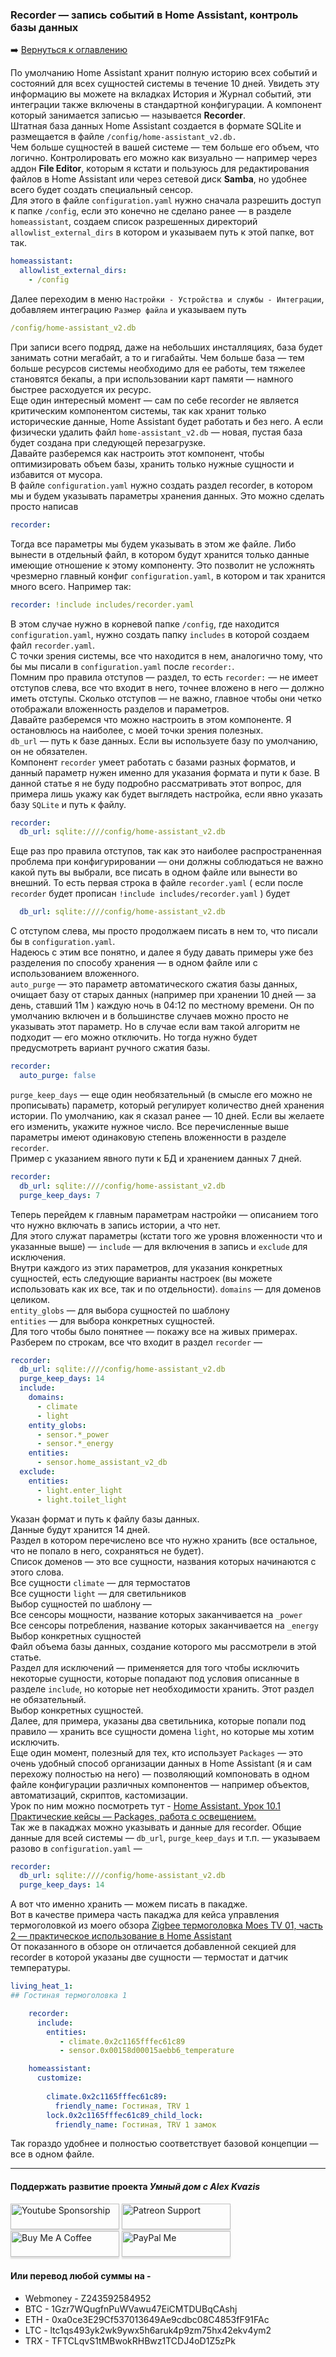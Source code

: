 ### Recorder — запись событий в Home Assistant, контроль базы данных

:arrow_right: [Вернуться к оглавлению](https://www.blogger.com/u/1/blog/post/edit/3434667207969922696/247938389614243080?hl=ru#)

По умолчанию Home Assistant хранит полную историю всех событий и состояний для всех сущностей системы в течение 10 дней. Увидеть эту информацию вы можете на вкладках История и Журнал событий, эти интеграции также включены в стандартной конфигурации. А компонент который занимается записью — называется **Recorder**.    
Штатная база данных Home Assistant создается в формате SQLite и размещается в файле `/config/home-assistant_v2.db.`    
Чем больше сущностей в вашей системе — тем больше его объем, что логично. Контролировать его можно как визуально — например через аддон **File Editor**, которым я кстати и пользуюсь для редактирования файлов в Home Assistant или через сетевой диск **Samba**, но удобнее всего будет создать специальный сенсор.    
Для этого в файле `configuration.yaml` нужно сначала разрешить доступ к папке `/config`, если это конечно не сделано ранее — в разделе `homeassistant`, создаем список разрешенных директорий `allowlist_external_dirs` в котором и указываем путь к этой папке, вот так.

```yaml
homeassistant:
  allowlist_external_dirs:
    - /config
```
Далее переходим в меню `Настройки - Устройства и службы - Интеграции`, добавляем интеграцию `Размер файла` и указываем путь 

```yaml
/config/home-assistant_v2.db
```
При записи всего подряд, даже на небольших инсталляциях, база будет занимать сотни мегабайт, а то и гигабайты. Чем больше база — тем больше ресурсов системы необходимо для ее работы, тем тяжелее становятся бекапы, а при использовании карт памяти — намного быстрее расходуется их ресурс.    
Еще один интересный момент — сам по себе recorder не является критическим компонентом системы, так как хранит только исторические данные, Home Assistant будет работать и без него. А если физически удалить файл `home-assistant_v2.db` — новая, пустая база будет создана при следующей перезагрузке.    
Давайте разберемся как настроить этот компонент, чтобы оптимизировать объем базы, хранить только нужные сущности и избавится от мусора.    
В файле `configuration.yaml` нужно создать раздел recorder, в котором мы и будем указывать параметры хранения данных. Это можно сделать просто написав  
```yaml
recorder:
```
Тогда все параметры мы будем указывать в этом же файле. Либо вынести в отдельный файл, в котором будут хранится только данные имеющие отношение к этому компоненту. Это позволит не усложнять чрезмерно главный конфиг `configuration.yaml`, в котором и так хранится много всего. Например так:
```yaml
recorder: !include includes/recorder.yaml
```
В этом случае нужно в корневой папке `/config`, где находится `configuration.yaml`, нужно создать папку `includes` в которой создаем файл `recorder.yaml`.    
С точки зрения системы, все что находится в нем, аналогично тому, что бы мы писали в `configuration.yaml` после `recorder:`.    
Помним про правила отступов — раздел, то есть `recorder:` — не имеет отступов слева, все что входит в него, точнее вложено в него — должно иметь отступы. Сколько отступов — не важно, главное чтобы они четко отображали вложенность разделов и параметров.    
Давайте разберемся что можно настроить в этом компоненте. Я остановлюсь на наиболее, с моей точки зрения полезных.   
`db_url` — путь к базе данных. Если вы используете базу по умолчанию, он не обязателен.    
Компонент `recorder` умеет работать с базами разных форматов, и данный параметр нужен именно для указания формата и пути к базе. В данной статье я не буду подробно рассматривать этот вопрос, для примера лишь укажу как будет выглядеть настройка, если явно указать базу `SQLite` и путь к файлу.
```yaml
recorder:
  db_url: sqlite:////config/home-assistant_v2.db
```
Еще раз про правила отступов, так как это наиболее распространенная проблема при конфигурировании — они должны соблюдаться не важно какой путь вы выбрали, все писать в одном файле или вынести во внешний. То есть первая строка в файле `recorder.yaml` ( если после `recorder` будет прописан `!include includes/recorder.yaml` ) будет

```yaml
  db_url: sqlite:////config/home-assistant_v2.db
```
С отступом слева, мы просто продолжаем писать в нем то, что писали бы в `configuration.yaml`.    
Надеюсь с этим все понятно, и далее я буду давать примеры уже без разделения по способу хранения — в одном файле или с использованием вложенного.    
`auto_purge` — это параметр автоматического сжатия базы данных, очищает базу от старых данных (например при хранении 10 дней — за день, ставший 11м ) каждую ночь в 04:12 по местному времени. Он по умолчанию включен и в большинстве случаев можно просто не указывать этот параметр. Но в случае если вам такой алгоритм не подходит — его можно отключить. Но тогда нужно будет предусмотреть вариант ручного сжатия базы.    
```yaml
recorder:
  auto_purge: false
```
`purge_keep_days` — еще один необязательный (в смысле его можно не прописывать) параметр, который регулирует количество дней хранения истории. По умолчанию, как я сказал ранее — 10 дней. Если вы желаете его изменить, укажите нужное число. Все перечисленные выше параметры имеют одинаковую степень вложенности в разделе `recorder`.    
Пример с указанием явного пути к БД и хранением данных 7 дней.    

```yaml
recorder:
  db_url: sqlite:////config/home-assistant_v2.db
  purge_keep_days: 7
```
Теперь перейдем к главным параметрам настройки — описанием того что нужно включать в запись истории, а что нет.    
Для этого служат параметры (кстати того же уровня вложенности что и указанные выше) — `include` — для включения в запись и `exclude` для исключения.    
Внутри каждого из этих параметров, для указания конкретных сущностей, есть следующие варианты настроек (вы можете использовать как их все, так и по отдельности).
`domains` — для доменов целиком.    
`entity_globs` — для выбора сущностей по шаблону    
`entities`  — для выбора конкретных сущностей.    
Для того чтобы было понятнее — покажу все на живых примерах.    
Разберем по строкам, все что входит в раздел `recorder` —
```yaml
recorder:
  db_url: sqlite:////config/home-assistant_v2.db
  purge_keep_days: 14
  include:
    domains:
      - climate
      - light
    entity_globs:
      - sensor.*_power
      - sensor.*_energy
    entities:
      - sensor.home_assistant_v2_db
  exclude:
    entities:
      - light.enter_light
      - light.toilet_light
```
Указан формат и путь к файлу базы данных.    
Данные будут хранится 14 дней.    
Раздел в котором перечислено все что нужно хранить (все остальное, что не попало в него, сохраняться не будет).    
Список доменов — это все сущности, названия которых начинаются с этого слова.    
Все сущности `climate` — для термостатов    
Все сущности `light` — для светильников    
Выбор сущностей по шаблону —    
Все сенсоры мощности, название которых заканчивается на `_power`    
Все сенсоры потребления, название которых заканчивается на `_energy`    
Выбор конкретных сущностей    
Файл объема базы данных, создание которого мы рассмотрели в этой статье.    
Раздел для исключений — применяется для того чтобы исключить некоторые сущности, которые попадают под условия описанные в разделе `include`, но которые нет необходимости хранить. Этот раздел не обязательный.    
Выбор конкретных сущностей.    
Далее, для примера, указаны два светильника, которые попали под правило — хранить все сущности домена `light`, но которые мы хотим исключить.    
Еще один момент, полезный для тех, кто использует `Packages` — это очень удобный способ организации данных в Home Assistant (я и сам перехожу полностью на него) — позволяющий компоновать в одном файле конфигурации различных компонентов — например объектов, автоматизаций, скриптов, кастомизации.    
Урок по ним можно посмотреть тут - [Home Assistant. Урок 10.1 Практические кейсы — Packages, работа с освещением.](https://youtu.be/5gsSx3DVY_k)    
Так же в пакаджах можно указывать и данные для recorder. Общие данные для всей системы — `db_url`, `purge_keep_days` и т.п. — указываем разово в `configuration.yaml` —
```yaml
recorder:
  db_url: sqlite:////config/home-assistant_v2.db
  purge_keep_days: 14
```
А вот что именно хранить — можем писать в пакадже.    
Вот в качестве примера часть пакаджа для кейса управления термоголовкой из моего обзора [Zigbee термоголовка Moes TV 01, часть 2 — практическое использование в Home Assistant](https://youtu.be/Y0bkyzhKHh8)    
От показанного в обзоре он отличается добавленной секцией для recorder в которой указаны две сущности — термостат и датчик температуры.
```yaml
living_heat_1:
## Гостиная термоголовка 1

    recorder:
      include:
        entities:
           - climate.0x2c1165fffec61c89
           - sensor.0x00158d00015aebb6_temperature

    homeassistant:
      customize:
        
        climate.0x2c1165fffec61c89:
          friendly_name: Гостиная, TRV 1
        lock.0x2c1165fffec61c89_child_lock:
          friendly_name: Гостиная, TRV 1 замок
```
Так гораздо удобнее и полностью соответствует базовой концепции — все в одном файле.

____
#### Поддержать развитие проекта *Умный дом с Alex Kvazis*    
<a href="https://www.youtube.com/channel/UCcq9onYHbs6go3kDpfBoqhg/join" target="_blank"><img src="https://raw.githubusercontent.com/kvazis/training/master/lessons/img/youtube.png" alt="Youtube Sponsorship" style="height: 41px !important;width: 174px !important;box-shadow: 0px 3px 2px 0px rgba(190, 190, 190, 0.5) !important;-webkit-box-shadow: 0px 3px 2px 0px rgba(190, 190, 190, 0.5) !important;" ></a>
<a href="https://www.patreon.com/alex_kvazis" target="_blank"><img src="https://raw.githubusercontent.com/kvazis/training/master/lessons/img/patreon-button.png" alt="Patreon Support" style="height: 41px !important;width: 174px !important;box-shadow: 0px 3px 2px 0px rgba(190, 190, 190, 0.5) !important;-webkit-box-shadow: 0px 3px 2px 0px rgba(190, 190, 190, 0.5) !important;" ></a>
<a href="https://www.buymeacoffee.com/greatkvazis" target="_blank"><img src="https://raw.githubusercontent.com/kvazis/training/master/lessons/img/buymeacoffee.png" alt="Buy Me A Coffee" style="height: 41px !important;width: 174px !important;box-shadow: 0px 3px 2px 0px rgba(190, 190, 190, 0.5) !important;-webkit-box-shadow: 0px 3px 2px 0px rgba(190, 190, 190, 0.5) !important;" ></a>
<a href="https://www.paypal.com/paypalme/greatkvazis" target="_blank"><img src="https://raw.githubusercontent.com/kvazis/training/master/lessons/img/paypal.png" alt="PayPal Me" style="height: 41px !important;width: 174px !important;box-shadow: 0px 3px 2px 0px rgba(190, 190, 190, 0.5) !important;-webkit-box-shadow: 0px 3px 2px 0px rgba(190, 190, 190, 0.5) !important;" ></a>

#### Или перевод любой суммы на -     
* Webmoney - Z243592584952
* BTC - 1Gzr7WQugfnPuWVawu47EiCMTDUBqCAshj
* ETH - 0xa0ce3E29Cf537013649Ae9cdbc08C4853fF91FAc
* LTC - ltc1qs493yk2wk9ywx5h6aruk4p9zm75hx42ekv4ym2
* TRX - TFTCLqvS1tMBwokRHBwz1TCDJ4oD1Z5zPk